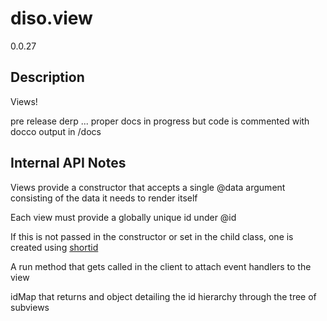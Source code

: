 diso.view
=========

0.0.27

Description
-----------
Views!

pre release derp ... proper docs in progress but code is commented with docco output in /docs

Internal API Notes
------------------

Views provide a constructor that accepts a single @data argument consisting of the data it needs to render itself


Each view must provide a globally unique id under @id

If this is not passed in the constructor or set in the child class, one is created using [shortid](https://github.com/dylang/shortid/)


A run method that gets called in the client to attach event handlers to the view

idMap that returns and object detailing the id hierarchy through the tree of subviews


